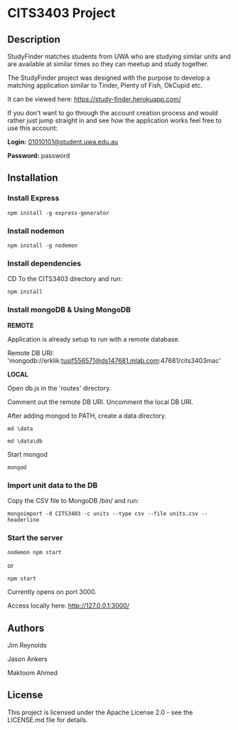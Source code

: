 # CITS3403 Project

## Description

StudyFinder matches students from UWA who are studying similar units and are available at similar times so they can meetup and study together.

The StudyFinder project was designed with the purpose to develop a matching application similar to Tinder, Plenty of Fish, OkCupid etc.

It can be viewed here: https://study-finder.herokuapp.com/

If you don't want to go through the account creation process and would rather just jump straight in and see how the application works feel free to use this account:

**Login:** 01010101@student.uwa.edu.au

**Password:** password

## Installation

### Install Express
```
npm install -g express-generator
```

### Install nodemon
```
npm install -g nodemon
```

### Install dependencies
CD To the CITS3403 directory and run:
```
npm install
```

### Install mongoDB & Using MongoDB
**REMOTE**

Application is already setup to run with a remote database.

Remote DB URI: 'mongodb://erklik:tusif556571@ds147681.mlab.com:47681/cits3403mac'

**LOCAL**

Open db.js in the 'routes' directory.

Comment out the remote DB URI.
Uncomment the local DB URI.

After adding mongod to PATH, create a data directory.

```
md \data
```
```
md \data\db
```
Start mongod
```
mongod
```
### Import unit data to the DB
Copy the CSV file to MongoDB /bin/ and run:
```
mongoimport -d CITS3403 -c units --type csv --file units.csv --headerline
```
### Start the server
```
nodemon npm start
```
or
```
npm start
```
Currently opens on port 3000.

Access locally here: http://127.0.0.1:3000/

## Authors

Jim Reynolds

Jason Ankers

Maktoom Ahmed

## License

This project is licensed under the Apache License 2.0 - see the LICENSE.md file for details.
